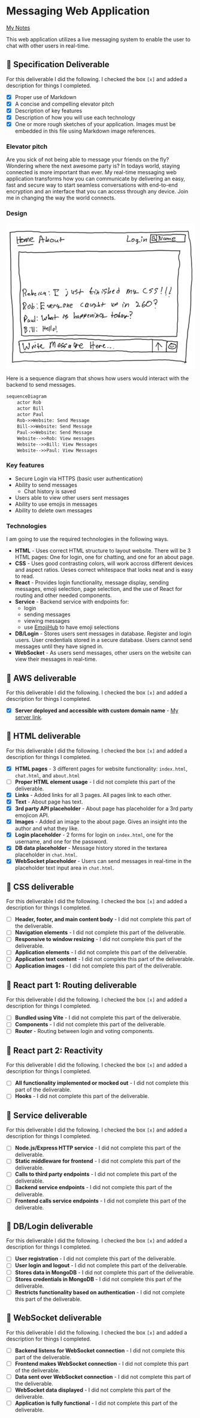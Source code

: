 # Messaging Web Application

[My Notes](notes.md)

This web application utilizes a live messaging system to enable the user to chat with other users in real-time. 

## 🚀 Specification Deliverable

For this deliverable I did the following. I checked the box `[x]` and added a description for things I completed.

- [x] Proper use of Markdown
- [x] A concise and compelling elevator pitch
- [x] Description of key features
- [x] Description of how you will use each technology
- [x] One or more rough sketches of your application. Images must be embedded in this file using Markdown image references.

### Elevator pitch

Are you sick of not being able to message your friends on the fly? Wondering where the next awesome party is? In todays world, staying connected is more important than ever. My real-time messaging web application transforms how you can communicate by delivering an easy, fast and secure way to start seamless conversations with end-to-end encryption and an interface that you can access through any device. Join me in changing the way the world connects.

### Design

![Design image](mockupDesign.jpeg)

Here is a sequence diagram that shows how users would interact with the backend to send messages.

```mermaid
sequenceDiagram
    actor Rob
    actor Bill
    actor Paul
    Rob->>Website: Send Message
    Bill->>Website: Send Message
    Paul->>Website: Send Message
    Website-->>Rob: View messages
    Website-->>Bill: View Messages
    Website-->>Paul: View Messages
```

### Key features

- Secure Login via HTTPS (basic user authentication)
- Ability to send messages
    - Chat history is saved
- Users able to view other users sent messages
- Ability to use emojis in messages
- Ability to delete own messages

### Technologies

I am going to use the required technologies in the following ways.

- **HTML** - Uses correct HTML structure to layout website. There will be 3 HTML pages: One for login, one for chatting, and one for an about page.
- **CSS** - Uses good contrasting colors, will work accross different devices and aspect ratios. Ueses correct whitespace that looks neat and is easy to read.
- **React** - Provides login functionality, message display, sending messages, emoji selection, page selection, and the use of React for routing and other needed components.
- **Service** - Backend service with endpoints for:
    - login
    - sending messages
    - viewing messages
    - use [EmojiHub](https://github.com/cheatsnake/emojihub) to have emoji selections
- **DB/Login** - Stores users sent messages in database. Register and login users. User credentials stored in a secure database. Users cannot send messages until they have signed in.
- **WebSocket** - As users send messages, other users on the website can view their messages in real-time.

## 🚀 AWS deliverable

For this deliverable I did the following. I checked the box `[x]` and added a description for things I completed.

- [x] **Server deployed and accessible with custom domain name** - [My server link](https://jagarchat.com).

## 🚀 HTML deliverable

For this deliverable I did the following. I checked the box `[x]` and added a description for things I completed.

- [x] **HTML pages** - 3 different pages for website functionality: `index.html`, `chat.html`, and `about.html`
- [ ] **Proper HTML element usage** - I did not complete this part of the deliverable.
- [x] **Links** - Added links for all 3 pages. All pages link to each other.
- [x] **Text** - About page has text.
- [x] **3rd party API placeholder** - About page has placeholder for a 3rd party emojicon API.
- [x] **Images** - Added an image to the about page. Gives an insight into the author and what they like. 
- [x] **Login placeholder** - 2 forms for login on `index.html`, one for the username, and one for the password.
- [x] **DB data placeholder** - Message history stored in the textarea placeholder in `chat.html`.
- [x] **WebSocket placeholder** - Users can send messages in real-time in the placeholder text input area in `chat.html`.

## 🚀 CSS deliverable

For this deliverable I did the following. I checked the box `[x]` and added a description for things I completed.

- [ ] **Header, footer, and main content body** - I did not complete this part of the deliverable.
- [ ] **Navigation elements** - I did not complete this part of the deliverable.
- [ ] **Responsive to window resizing** - I did not complete this part of the deliverable.
- [ ] **Application elements** - I did not complete this part of the deliverable.
- [ ] **Application text content** - I did not complete this part of the deliverable.
- [ ] **Application images** - I did not complete this part of the deliverable.

## 🚀 React part 1: Routing deliverable

For this deliverable I did the following. I checked the box `[x]` and added a description for things I completed.

- [ ] **Bundled using Vite** - I did not complete this part of the deliverable.
- [ ] **Components** - I did not complete this part of the deliverable.
- [ ] **Router** - Routing between login and voting components.

## 🚀 React part 2: Reactivity

For this deliverable I did the following. I checked the box `[x]` and added a description for things I completed.

- [ ] **All functionality implemented or mocked out** - I did not complete this part of the deliverable.
- [ ] **Hooks** - I did not complete this part of the deliverable.

## 🚀 Service deliverable

For this deliverable I did the following. I checked the box `[x]` and added a description for things I completed.

- [ ] **Node.js/Express HTTP service** - I did not complete this part of the deliverable.
- [ ] **Static middleware for frontend** - I did not complete this part of the deliverable.
- [ ] **Calls to third party endpoints** - I did not complete this part of the deliverable.
- [ ] **Backend service endpoints** - I did not complete this part of the deliverable.
- [ ] **Frontend calls service endpoints** - I did not complete this part of the deliverable.

## 🚀 DB/Login deliverable

For this deliverable I did the following. I checked the box `[x]` and added a description for things I completed.

- [ ] **User registration** - I did not complete this part of the deliverable.
- [ ] **User login and logout** - I did not complete this part of the deliverable.
- [ ] **Stores data in MongoDB** - I did not complete this part of the deliverable.
- [ ] **Stores credentials in MongoDB** - I did not complete this part of the deliverable.
- [ ] **Restricts functionality based on authentication** - I did not complete this part of the deliverable.

## 🚀 WebSocket deliverable

For this deliverable I did the following. I checked the box `[x]` and added a description for things I completed.

- [ ] **Backend listens for WebSocket connection** - I did not complete this part of the deliverable.
- [ ] **Frontend makes WebSocket connection** - I did not complete this part of the deliverable.
- [ ] **Data sent over WebSocket connection** - I did not complete this part of the deliverable.
- [ ] **WebSocket data displayed** - I did not complete this part of the deliverable.
- [ ] **Application is fully functional** - I did not complete this part of the deliverable.
